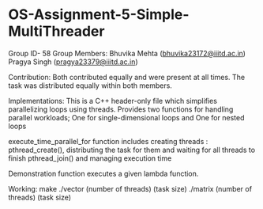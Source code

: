 # OS-Assignment-5-Simple-MultiThreader

Group ID- 58
Group Members:
Bhuvika Mehta (bhuvika23172@iiitd.ac.in)
Pragya Singh (pragya23379@iiitd.ac.in)

Contribution: Both contributed equally and were present at all times. The task was distributed equally within both members.

Implementations:
This is a C++ header-only file which simplifies parallelizing loops using threads.
Provides two functions for handling parallel workloads;
One for single-dimensional loops and One for nested loops 

execute_time_parallel_for function includes creating threads : pthread_create(), distributing the task for them and waiting for all threads to finish pthread_join() and managing execution time

Demonstration function executes a given lambda function.  

Working:
make
./vector (number of threads) (task size)
./matrix (number of threads) (task size)
